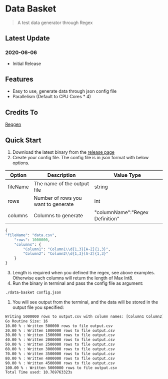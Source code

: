 # Data Basket

> A test data generator through Regex

## Latest Update

### 2020-06-06

- Initial Release

## Features

- Easy to use, generate data through json config file
- Parallelism (Default to CPU Cores * 4)

## Credits To

[Reggen](https://github.com/lucasjones/reggen)

## Quick Start

1. Download the latest binary from the [release page](https://github.com/sporule/data-basket/releases)
2. Create your config file. The config file is in json format with below options.

| Option   | Description                         | Value Type                      |
| -------- | ----------------------------------- | ------------------------------- |
| fileName | The name of the output file         | string                          |
| rows     | Number of rows you want to generate | int                             |
| columns  | Columns to generate                 | "columnName":"Regex Definition" |

```python
{
"fileName": "data.csv",
    "rows": 1000000,
    "columns": {
        "Column1": "Column1\\d{1,3}[A-Z]{1,3}",
        "Column2": "Column2\\d{1,3}[A-Z]{1,3}"
    }
}
```
3. Length is required when you defined the regex, see above examples. Otherwise each columns will return the length of Max Int8. 
4. Run the binary in terminal and pass the config file as argument:

```bash
./data-basket config.json
```
1. You will see output from the terminal, and the data will be stored in the output file you specified:

```bash
Writing 5000000 rows to output.csv with column names: [Column1 Column2] 
Go Routine Size: 16 
10.00 % : Written 500000 rows to file output.csv 
20.00 % : Written 1000000 rows to file output.csv 
30.00 % : Written 1500000 rows to file output.csv 
40.00 % : Written 2000000 rows to file output.csv 
50.00 % : Written 2500000 rows to file output.csv 
60.00 % : Written 3000000 rows to file output.csv 
70.00 % : Written 3500000 rows to file output.csv 
80.00 % : Written 4000000 rows to file output.csv 
90.00 % : Written 4500000 rows to file output.csv 
100.00 % : Written 5000000 rows to file output.csv 
Total Time used: 10.769763323s
```

